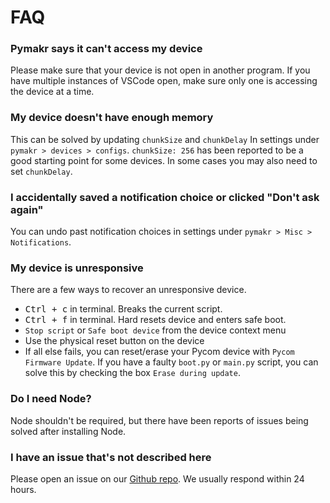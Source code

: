 # FAQ

### Pymakr says it can't access my device

Please make sure that your device is not open in another program. If you have multiple instances of VSCode open, make sure only one is accessing the device at a time.

### My device doesn't have enough memory

This can be solved by updating `chunkSize` and `chunkDelay` In settings under `pymakr > devices > configs`. `chunkSize: 256` has been reported to be a good starting point for some devices. In some cases you may also need to set `chunkDelay`.

### I accidentally saved a notification choice or clicked "Don't ask again"

You can undo past notification choices in settings under `pymakr > Misc > Notifications`.

### My device is unresponsive

There are a few ways to recover an unresponsive device.

- <kbd>Ctrl + c</kbd> in terminal. Breaks the current script.
- <kbd>Ctrl + f</kbd> in terminal. Hard resets device and enters safe boot.
- `Stop script` or `Safe boot device` from the device context menu
- Use the physical reset button on the device
- If all else fails, you can reset/erase your Pycom device with `Pycom Firmware Update`. If you have a faulty `boot.py` or `main.py` script, you can solve this by checking the box `Erase during update`.

### Do I need Node?

Node shouldn't be required, but there have been reports of issues being solved after installing Node.

### I have an issue that's not described here

Please open an issue on our [Github repo](https://github.com/pycom/pymakr-vsc). We usually respond within 24 hours.
